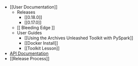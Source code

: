 * [[User Documentation]]
  * Releases
    * [[0.18.0]]
    * [[0.17.0]]
  * [[ Bleeding Edge ]]
  * User Guides
    * [[Using the Archives Unleashed Toolkit with PySpark]]
    * [[Docker Install]]
    * [[Toolkit Lesson]]
* [API Documentation](http://java.docs.archivesunleashed.io)
* [[Release Process]]
